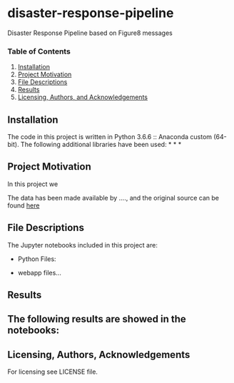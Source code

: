 # disaster-response-pipeline
Disaster Response Pipeline based on Figure8 messages

### Table of Contents

1. [Installation](#installation)
2. [Project Motivation](#motivation)
3. [File Descriptions](#files)
4. [Results](#results)
5. [Licensing, Authors, and Acknowledgements](#licensing)

## Installation <a name="installation"></a>
The code in this project is written in Python 3.6.6 :: Anaconda custom (64-bit).
The following additional libraries have been used:
*
*
*


## Project Motivation<a name="motivation"></a>
In this project we 

The data has been made available by ...., and the original source can be found [here](...)

## File Descriptions <a name="files"></a>
The Jupyter notebooks included in this project are:

- Python Files:

- webapp files...



## Results<a name="results"></a>
The following results are showed in the notebooks:
- 

## Licensing, Authors, Acknowledgements<a name="licensing"></a>
For licensing see LICENSE file.
